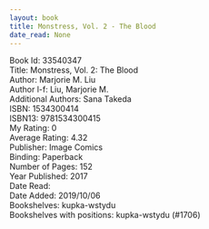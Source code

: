 ```yaml
---
layout: book
title: Monstress, Vol. 2 - The Blood
date_read: None
---
```


Book Id: 33540347<br />
Title: Monstress, Vol. 2: The Blood<br />
Author: Marjorie M. Liu<br />
Author l-f: Liu, Marjorie M.<br />
Additional Authors: Sana Takeda<br />
ISBN: 1534300414<br />
ISBN13: 9781534300415<br />
My Rating: 0<br />
Average Rating: 4.32<br />
Publisher: Image Comics<br />
Binding: Paperback<br />
Number of Pages: 152<br />
Year Published: 2017<br />
Date Read: <br />
Date Added: 2019/10/06<br />
Bookshelves: kupka-wstydu<br />
Bookshelves with positions: kupka-wstydu (#1706)<br />

